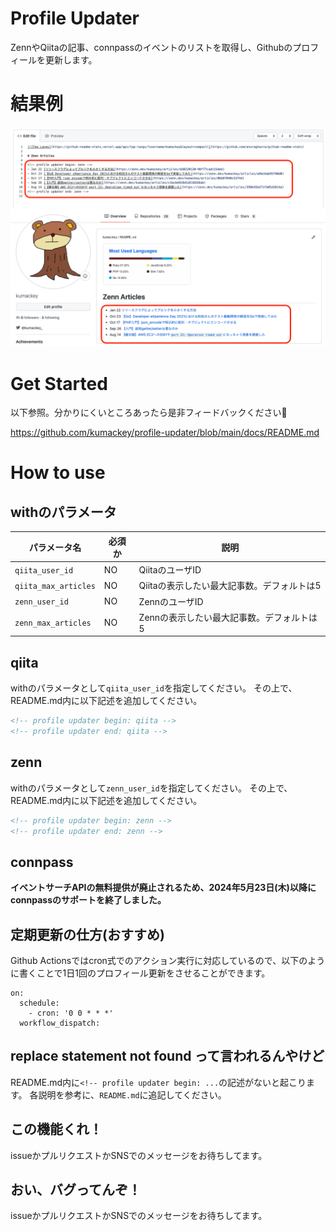 # Profile Updater

ZennやQiitaの記事、connpassのイベントのリストを取得し、Githubのプロフィールを更新します。

# 結果例

![](./res/readme_output.png)
![](./res/readme_result.png)

# Get Started

以下参照。分かりにくいところあったら是非フィードバックください🙏

https://github.com/kumackey/profile-updater/blob/main/docs/README.md

# How to use

## withのパラメータ

| パラメータ名                | 必須か | 説明                                   |
|-----------------------|-----|--------------------------------------|
| `qiita_user_id`       | NO  | QiitaのユーザID                          |
| `qiita_max_articles`  | NO  | Qiitaの表示したい最大記事数。デフォルトは5             |
| `zenn_user_id`        | NO  | ZennのユーザID                           |
| `zenn_max_articles`   | NO  | Zennの表示したい最大記事数。デフォルトは5              |

## qiita

withのパラメータとして`qiita_user_id`を指定してください。 その上で、README.md内に以下記述を追加してください。

```text:README.md
<!-- profile updater begin: qiita -->
<!-- profile updater end: qiita -->
```

## zenn

withのパラメータとして`zenn_user_id`を指定してください。 その上で、README.md内に以下記述を追加してください。

```text:README.md
<!-- profile updater begin: zenn -->
<!-- profile updater end: zenn -->
```

## connpass

<B>イベントサーチAPIの無料提供が廃止されるため、2024年5月23日(木)以降にconnpassのサポートを終了しました。</B>

## 定期更新の仕方(おすすめ)

Github Actionsではcron式でのアクション実行に対応しているので、以下のように書くことで1日1回のプロフィール更新をさせることができます。

```
on:
  schedule:
    - cron: '0 0 * * *'
  workflow_dispatch:
```

## replace statement not found って言われるんやけど

README.md内に`<!-- profile updater begin: ...`の記述がないと起こります。 各説明を参考に、`README.md`に追記してください。

## この機能くれ！

issueかプルリクエストかSNSでのメッセージをお待ちしてます。

## おい、バグってんぞ！

issueかプルリクエストかSNSでのメッセージをお待ちしてます。
